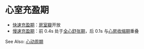 # 心室充盈期

- [快速充盈期](快速充盈期.md)：[房室瓣](房室瓣.md)开放
- [慢速充盈期](慢速充盈期.md)：前 0.4s 处于[全心舒张期](全心舒张期.md)，后 0.1s 与[心房收缩期](心房收缩期.md)重叠

See Also: [心动周期](心动周期.md)
